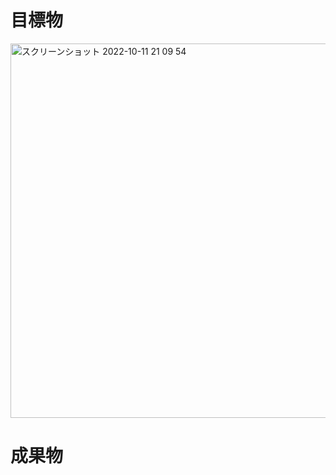 # 目標物
<img width="599" alt="スクリーンショット 2022-10-11 21 09 54" src="https://user-images.githubusercontent.com/82959924/195085834-74bdff1a-be7f-4997-b093-ac1fb73a7b63.png">

# 成果物
